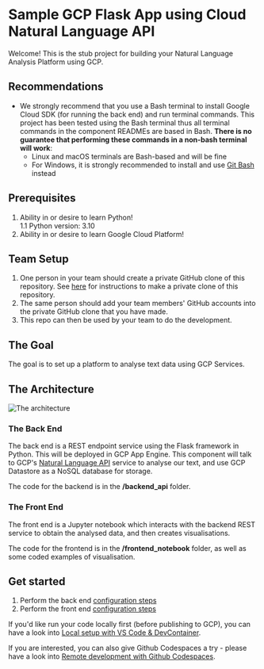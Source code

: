 # Sample GCP Flask App using Cloud Natural Language API

Welcome! This is the stub project for building your Natural Language Analysis Platform using GCP.

## Recommendations
* We strongly recommend that you use a Bash terminal to install Google Cloud SDK (for running the back end) and run terminal commands. This project has been tested using the Bash terminal thus all terminal commands in the component READMEs are based in Bash. **There is no guarantee that performing these commands in a non-bash terminal will work**:
  * Linux and macOS terminals are Bash-based and will be fine
  * For Windows, it is strongly recommended to install and use [Git Bash](https://gitforwindows.org/) instead

## Prerequisites
1. Ability in or desire to learn Python!  
1.1 Python version: 3.10
2. Ability in or desire to learn Google Cloud Platform!

## Team Setup
1) One person in your team should create a private GitHub clone of this repository. See [here](README-private-clone.md) for instructions to make a private clone of this repository.
2) The same person should add your team members' GitHub accounts into the private GitHub clone that you have made.
3) This repo can then be used by your team to do the development.

## The Goal
The goal is to set up a platform to analyse text data using GCP Services.

## The Architecture
![The architecture](docs/architecture.png)

### The Back End
The back end is a REST endpoint service using the Flask framework in Python. This will be deployed in GCP App Engine.
This component will talk to GCP's [Natural Language API](https://cloud.google.com/natural-language) service to analyse 
our text, and use GCP Datastore as a NoSQL database for storage.

The code for the backend is in the **/backend_api** folder.

### The Front End
The front end is a Jupyter notebook which interacts with the backend REST service to obtain the analysed data, and then
creates visualisations. 

The code for the frontend is in the **/frontend_notebook** folder, as well as some coded examples of visualisation.
 
## Get started
1. Perform the back end [configuration steps](backend_api/README.md)
1. Perform the front end [configuration steps](frontend_notebook/README.md) 

If you'd like run your code locally first (before publishing to GCP), you can have a look into [Local setup with VS Code & DevContainer](README-vscode.md).

If you are interested, you can also give Github Codespaces a try - please have a look into [Remote development with Github Codespaces](README-github-codespace.md).

